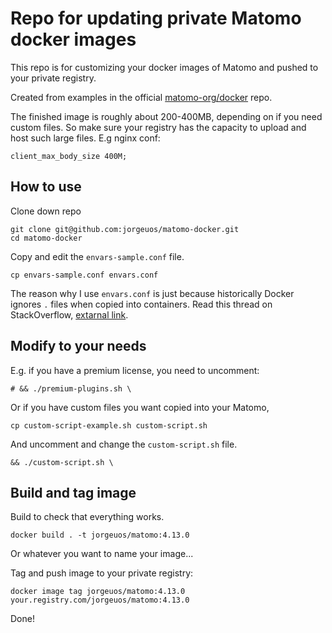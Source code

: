 # Repo for updating private Matomo docker images

This repo is for customizing your docker images of Matomo and pushed to your private registry.

Created from examples in the official [matomo-org/docker](https://github.com/matomo-org/docker) repo.

The finished image is roughly about 200-400MB, depending on if you need custom files. So make sure your registry has the capacity to upload and host such large files.
E.g nginx conf:
```
client_max_body_size 400M;
```

## How to use

Clone down repo
```
git clone git@github.com:jorgeuos/matomo-docker.git
cd matomo-docker
```

Copy and edit the `envars-sample.conf` file.

```
cp envars-sample.conf envars.conf
```

The reason why I use `envars.conf` is just because historically Docker ignores `.` files when copied into containers. Read this thread on StackOverflow, [extarnal link](https://stackoverflow.com/a/57837565/2272319).

## Modify to your needs

E.g. if you have a premium license, you need to uncomment:
```
# && ./premium-plugins.sh \
```

Or if you have custom files you want copied into your Matomo,
```
cp custom-script-example.sh custom-script.sh
```

And uncomment and change the `custom-script.sh` file.
```
&& ./custom-script.sh \
```


## Build and tag image


Build to check that everything works.
```
docker build . -t jorgeuos/matomo:4.13.0
```
Or whatever you want to name your image...

Tag and push image to your private registry:
```
docker image tag jorgeuos/matomo:4.13.0 your.registry.com/jorgeuos/matomo:4.13.0
```

Done!

